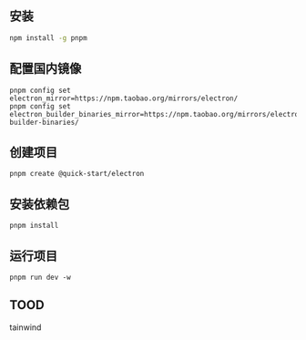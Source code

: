 ## 安装

```sh
npm install -g pnpm
```

## 配置国内镜像

```text
pnpm config set electron_mirror=https://npm.taobao.org/mirrors/electron/
pnpm config set electron_builder_binaries_mirror=https://npm.taobao.org/mirrors/electron-builder-binaries/
```

## 创建项目

```text
pnpm create @quick-start/electron
```

## 安装依赖包

```text
pnpm install
```

## 运行项目

```text
pnpm run dev -w
```

## TOOD

tainwind